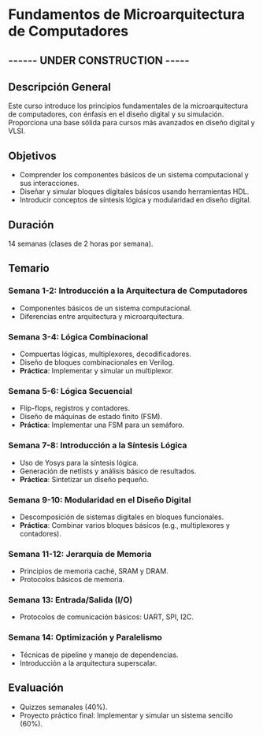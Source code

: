 # Fundamentos de Microarquitectura de Computadores
## ------ UNDER CONSTRUCTION -----

## Descripción General
Este curso introduce los principios fundamentales de la microarquitectura de computadores, con énfasis en el diseño digital y su simulación. Proporciona una base sólida para cursos más avanzados en diseño digital y VLSI.

## Objetivos
- Comprender los componentes básicos de un sistema computacional y sus interacciones.
- Diseñar y simular bloques digitales básicos usando herramientas HDL.
- Introducir conceptos de síntesis lógica y modularidad en diseño digital.

## Duración
14 semanas (clases de 2 horas por semana).

## Temario

### Semana 1-2: Introducción a la Arquitectura de Computadores
- Componentes básicos de un sistema computacional.
- Diferencias entre arquitectura y microarquitectura.

### Semana 3-4: Lógica Combinacional
- Compuertas lógicas, multiplexores, decodificadores.
- Diseño de bloques combinacionales en Verilog.
- **Práctica**: Implementar y simular un multiplexor.

### Semana 5-6: Lógica Secuencial
- Flip-flops, registros y contadores.
- Diseño de máquinas de estado finito (FSM).
- **Práctica**: Implementar una FSM para un semáforo.

### Semana 7-8: Introducción a la Síntesis Lógica
- Uso de Yosys para la síntesis lógica.
- Generación de netlists y análisis básico de resultados.
- **Práctica**: Sintetizar un diseño pequeño.

### Semana 9-10: Modularidad en el Diseño Digital
- Descomposición de sistemas digitales en bloques funcionales.
- **Práctica**: Combinar varios bloques básicos (e.g., multiplexores y contadores).

### Semana 11-12: Jerarquía de Memoria
- Principios de memoria caché, SRAM y DRAM.
- Protocolos básicos de memoria.

### Semana 13: Entrada/Salida (I/O)
- Protocolos de comunicación básicos: UART, SPI, I2C.

### Semana 14: Optimización y Paralelismo
- Técnicas de pipeline y manejo de dependencias.
- Introducción a la arquitectura superscalar.

## Evaluación
- Quizzes semanales (40%).
- Proyecto práctico final: Implementar y simular un sistema sencillo (60%).
